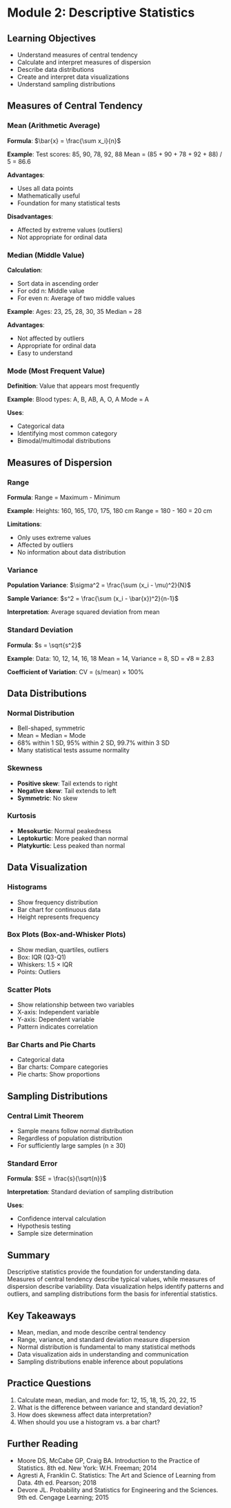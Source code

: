 # Module 2: Descriptive Statistics

## Learning Objectives
- Understand measures of central tendency
- Calculate and interpret measures of dispersion
- Describe data distributions
- Create and interpret data visualizations
- Understand sampling distributions

## Measures of Central Tendency

### Mean (Arithmetic Average)
**Formula**: $\bar{x} = \frac{\sum x_i}{n}$

**Example**: Test scores: 85, 90, 78, 92, 88
Mean = (85 + 90 + 78 + 92 + 88) / 5 = 86.6

**Advantages**:
- Uses all data points
- Mathematically useful
- Foundation for many statistical tests

**Disadvantages**:
- Affected by extreme values (outliers)
- Not appropriate for ordinal data

### Median (Middle Value)
**Calculation**:
- Sort data in ascending order
- For odd n: Middle value
- For even n: Average of two middle values

**Example**: Ages: 23, 25, 28, 30, 35
Median = 28

**Advantages**:
- Not affected by outliers
- Appropriate for ordinal data
- Easy to understand

### Mode (Most Frequent Value)
**Definition**: Value that appears most frequently

**Example**: Blood types: A, B, AB, A, O, A
Mode = A

**Uses**:
- Categorical data
- Identifying most common category
- Bimodal/multimodal distributions

## Measures of Dispersion

### Range
**Formula**: Range = Maximum - Minimum

**Example**: Heights: 160, 165, 170, 175, 180 cm
Range = 180 - 160 = 20 cm

**Limitations**:
- Only uses extreme values
- Affected by outliers
- No information about data distribution

### Variance
**Population Variance**: $\sigma^2 = \frac{\sum (x_i - \mu)^2}{N}$

**Sample Variance**: $s^2 = \frac{\sum (x_i - \bar{x})^2}{n-1}$

**Interpretation**: Average squared deviation from mean

### Standard Deviation
**Formula**: $s = \sqrt{s^2}$

**Example**: Data: 10, 12, 14, 16, 18
Mean = 14, Variance = 8, SD = √8 ≈ 2.83

**Coefficient of Variation**: CV = (s/mean) × 100%

## Data Distributions

### Normal Distribution
- Bell-shaped, symmetric
- Mean = Median = Mode
- 68% within 1 SD, 95% within 2 SD, 99.7% within 3 SD
- Many statistical tests assume normality

### Skewness
- **Positive skew**: Tail extends to right
- **Negative skew**: Tail extends to left
- **Symmetric**: No skew

### Kurtosis
- **Mesokurtic**: Normal peakedness
- **Leptokurtic**: More peaked than normal
- **Platykurtic**: Less peaked than normal

## Data Visualization

### Histograms
- Show frequency distribution
- Bar chart for continuous data
- Height represents frequency

### Box Plots (Box-and-Whisker Plots)
- Show median, quartiles, outliers
- Box: IQR (Q3-Q1)
- Whiskers: 1.5 × IQR
- Points: Outliers

### Scatter Plots
- Show relationship between two variables
- X-axis: Independent variable
- Y-axis: Dependent variable
- Pattern indicates correlation

### Bar Charts and Pie Charts
- Categorical data
- Bar charts: Compare categories
- Pie charts: Show proportions

## Sampling Distributions

### Central Limit Theorem
- Sample means follow normal distribution
- Regardless of population distribution
- For sufficiently large samples (n ≥ 30)

### Standard Error
**Formula**: $SE = \frac{s}{\sqrt{n}}$

**Interpretation**: Standard deviation of sampling distribution

**Uses**:
- Confidence interval calculation
- Hypothesis testing
- Sample size determination

## Summary

Descriptive statistics provide the foundation for understanding data. Measures of central tendency describe typical values, while measures of dispersion describe variability. Data visualization helps identify patterns and outliers, and sampling distributions form the basis for inferential statistics.

## Key Takeaways
- Mean, median, and mode describe central tendency
- Range, variance, and standard deviation measure dispersion
- Normal distribution is fundamental to many statistical methods
- Data visualization aids in understanding and communication
- Sampling distributions enable inference about populations

## Practice Questions

1. Calculate mean, median, and mode for: 12, 15, 18, 15, 20, 22, 15
2. What is the difference between variance and standard deviation?
3. How does skewness affect data interpretation?
4. When should you use a histogram vs. a bar chart?

## Further Reading
- Moore DS, McCabe GP, Craig BA. Introduction to the Practice of Statistics. 8th ed. New York: W.H. Freeman; 2014
- Agresti A, Franklin C. Statistics: The Art and Science of Learning from Data. 4th ed. Pearson; 2018
- Devore JL. Probability and Statistics for Engineering and the Sciences. 9th ed. Cengage Learning; 2015
